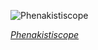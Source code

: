
![Phenakistiscope](https://upload.wikimedia.org/wikipedia/commons/thumb/a/a6/Animated_phenakistiscope_disc_-_Running_rats_Fantascope_by_Thomas_Mann_Baynes_1833.gif/525px-Animated_phenakistiscope_disc_-_Running_rats_Fantascope_by_Thomas_Mann_Baynes_1833.gif)

*[Phenakistiscope](https://wikipedia.org/wiki/File:Animated_phenakistiscope_disc_-_Running_rats_Fantascope_by_Thomas_Mann_Baynes_1833.gif)*
